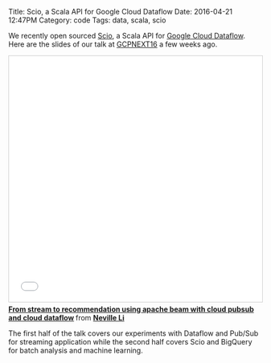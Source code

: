 Title: Scio, a Scala API for Google Cloud Dataflow
Date: 2016-04-21 12:47PM
Category: code
Tags: data, scala, scio

We recently open sourced [Scio](https://github.com/spotify/scio), a Scala API for [Google Cloud Dataflow](https://github.com/GoogleCloudPlatform/DataflowJavaSDK). Here are the slides of our talk at [GCPNEXT16](https://cloudplatformonline.com/NEXT2016.html) a few weeks ago.

<iframe src="//www.slideshare.net/slideshow/embed_code/key/rRPUB4cSAvgF8M" width="800" height="490" frameborder="0" marginwidth="0" marginheight="0" scrolling="no" style="border:1px solid #CCC; border-width:1px; margin-bottom:5px; max-width: 100%;" allowfullscreen> </iframe> <div style="margin-bottom:5px"> <strong> <a href="//www.slideshare.net/sinisalyh/from-stream-to-recommendation-using-apache-beam-with-cloud-pubsub-and-cloud-dataflow" title="From stream to recommendation using apache beam with cloud pubsub and cloud dataflow" target="_blank">From stream to recommendation using apache beam with cloud pubsub and cloud dataflow</a> </strong> from <strong><a href="//www.slideshare.net/sinisalyh" target="_blank">Neville Li</a></strong> </div>

The first half of the talk covers our experiments with Dataflow and Pub/Sub for streaming application while the second half covers Scio and BigQuery for batch analysis and machine learning.
